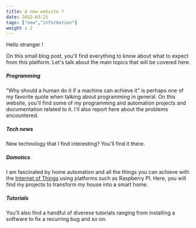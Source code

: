 ```yaml
---
title: A new website ?
date: 2022-03-21
tags: ["new","information"]
weight : 2
---
```


Hello stranger ! 

On this small blog post, you'll find everything to know about what to expect from this platform. Let's talk about the main topics that will be covered here.

##### Programming

"Why should a human do it if a machine can achieve it" is perhaps one of my favorite quote
when talking about programming in general. On this website, you'll find some of my programming and automation projects and documentation related to it. I'll also report here about the problems encountered.

##### Tech news

New technology that I find interesting? You'll find it there.

##### Domotics

I am fascinated by home automation and all the things you can achieve with the [Internet of Things](https://www.oracle.com/internet-of-things/what-is-iot/#:~:text=What%20is%20IoT%3F,and%20systems%20over%20the%20internet.) using platforms such as Raspberry PI. Here, you will find my projects to transform my house into a smart home.

##### Tutorials

You'll also find a handful of diverese tutorials ranging from installing a software to fix a recurring bug and so on.






